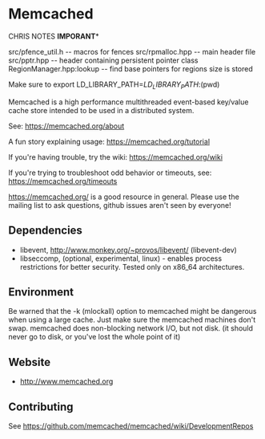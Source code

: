 # Memcached

CHRIS NOTES
**IMPORANT***


src/pfence_util.h -- macros for fences
src/rpmalloc.hpp -- main header file
src/pptr.hpp -- header containing persistent pointer class
RegionManager.hpp:lookup -- find base pointers for regions
	size is stored 

Make sure to export LD_LIBRARY_PATH=$LD_LIBRARY_PATH:$(pwd)



Memcached is a high performance multithreaded event-based key/value cache
store intended to be used in a distributed system.

See: https://memcached.org/about

A fun story explaining usage: https://memcached.org/tutorial

If you're having trouble, try the wiki: https://memcached.org/wiki

If you're trying to troubleshoot odd behavior or timeouts, see:
https://memcached.org/timeouts

https://memcached.org/ is a good resource in general. Please use the mailing
list to ask questions, github issues aren't seen by everyone!

## Dependencies

* libevent, http://www.monkey.org/~provos/libevent/ (libevent-dev)
* libseccomp, (optional, experimental, linux) - enables process restrictions for
  better security. Tested only on x86_64 architectures.

## Environment

Be warned that the -k (mlockall) option to memcached might be
dangerous when using a large cache.  Just make sure the memcached machines
don't swap.  memcached does non-blocking network I/O, but not disk.  (it
should never go to disk, or you've lost the whole point of it)

## Website

* http://www.memcached.org

## Contributing

See https://github.com/memcached/memcached/wiki/DevelopmentRepos
